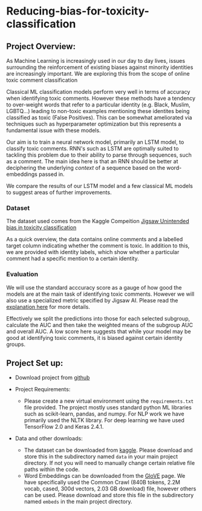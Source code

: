 # Reducing-bias-for-toxicity-classification

## Project Overview:
As Machine Learning is increasingly used in our day to day lives, issues surrounding the reinforcement of existing biases against minority identities are increasingly important. We are exploring this from the scope of online toxic comment classification

Classical ML classification models perform very well in terms of accuracy when identifying toxic comments. However these methods have a tendency to over-weight words that refer to a particular identity (e.g. Black, Muslim, LGBTQ...) leading to non-toxic examples mentioning these identites being classified as toxic (False Positives). This can be somewhat ameliorated via techniques such as hyperparameter optimization but this represents a fundamental issue with these models. 

Our aim is to train a neural network model, primarily an LSTM model, to classify toxic comments. RNN's such as LSTM are optimally suited to tackling this problem due to their ability to parse through sequences, such as a comment. The main idea here is that an RNN should be better at deciphering the underlying *context* of a sequence based on the word-embeddings passed in. 

We compare the results of our LSTM model and a few classical ML models to suggest areas of further improvements.

### Dataset
The dataset used comes from the Kaggle Compeition [Jigsaw Unintended bias in toxicity classification]('https://www.kaggle.com/c/jigsaw-unintended-bias-in-toxicity-classification/overview/description')

As a quick overview, the data contains online comments and a labelled target column indicating whether the comment is toxic. In addition to this, we are provided with identity labels, which show whether a particular comment had a specific mention to a certain identity.

### Evaluation
We will use the standard acccuracy score as a gauge of how good the models are at the main task of identifying toxic comments. However we will also use a specialized metric specified by Jigsaw AI. Please read the [explanation here](https://www.kaggle.com/c/jigsaw-unintended-bias-in-toxicity-classification/overview/evaluation) for more details. 

Effectively we split the predictions into those for each selected subgroup, calculate the AUC and then take the weighted means of the subgroup AUC and overall AUC. A low score here suggests that while your model may be good at identifying toxic comments, it is biased against certain identity groups.

## Project Set up:

- Download project from [github](https://github.com/GovindSuresh/reducing-bias-in-toxicity-classification)

- Project Requirements:
     - Please create a new virtual environment using the ```requirements.txt``` file provided. The project mostly uses standard python ML libraries such as scikit-learn, pandas, and numpy. For NLP work we have primarily used the NLTK library.  For deep learning we have used TensorFlow 2.0 and Keras 2.4.1. 
     
- Data and other downloads:
     - The dataset can be downloaded from [kaggle](https://www.kaggle.com/c/jigsaw-unintended-bias-in-toxicity-classification/data). Please download and store this in the subdirectory named ```data``` in your main project directory. If not you will need to manually change certain relative file paths within the code.
     - Word Embeddings can be downloaded from the [GloVE](https://nlp.stanford.edu/projects/glove/) page. We have specifically used the Common Crawl (840B tokens, 2.2M vocab, cased, 300d vectors, 2.03 GB download) file, however others can be used. Please download and store this file in the subdirectory named ```embeds``` in the main project directory.





 
